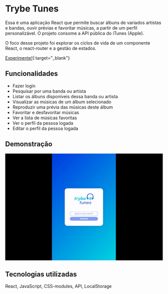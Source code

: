 
# Trybe Tunes

Essa é uma aplicação React que permite buscar álbuns de variados artistas e bandas, ouvir prévias e favoritar músicas, a partir de um perfil personalizável.
O projeto consome a API pública do iTunes (Apple).

O foco desse projeto foi explorar os ciclos de vida de um componente React, o react-router e a gestão de estados.

[Experimente!](https://react-tunes-rt.vercel.app/){:target="_blank"}
## Funcionalidades

- Fazer login
- Pesquisar por uma banda ou artista
- Listar os álbuns disponíveis dessa banda ou artista
- Visualizar as músicas de um álbum selecionado
- Reproduzir uma prévia das músicas deste álbum
- Favoritar e desfavoritar músicas
- Ver a lista de músicas favoritas
- Ver o perfil da pessoa logada
- Editar o perfil da pessoa logada


## Demonstração

![](tunes.gif)


## Tecnologias utilizadas

React, JavaScript, CSS-modules, API, LocalStorage




